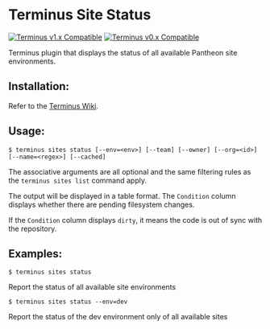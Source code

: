 # Terminus Site Status

[![Terminus v1.x Compatible](https://img.shields.io/badge/terminus-v1.x-green.svg)](https://github.com/terminus-plugin-project/terminus-site-status-plugin/tree/1.x)
[![Terminus v0.x Compatible](https://img.shields.io/badge/terminus-v0.x-green.svg)](https://github.com/terminus-plugin-project/terminus-site-status-plugin/tree/0.x)

Terminus plugin that displays the status of all available Pantheon site environments.

## Installation:

Refer to the [Terminus Wiki](https://github.com/pantheon-systems/terminus/wiki/Plugins).

## Usage:
```
$ terminus sites status [--env=<env>] [--team] [--owner] [--org=<id>] [--name=<regex>] [--cached]
```
The associative arguments are all optional and the same filtering rules as the `terminus sites list` command apply.

The output will be displayed in a table format.  The `Condition` column displays whether there are pending filesystem changes.

If the `Condition` column displays `dirty`, it means the code is out of sync with the repository.

## Examples:
```
$ terminus sites status
```
Report the status of all available site environments
```
$ terminus sites status --env=dev
```
Report the status of the dev environment only of all available sites
